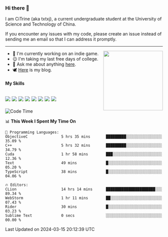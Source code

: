 ### Hi there 👋

I am CiTrine (aka txtxj), a current undergraduate student at the University of Science and Technology of China.

If you encounter any issues with my code, please create an issue instead of sending me an email so that I can address it promptly.

---

<img align="right" height="190" src="http://github-profile-summary-cards.vercel.app/api/cards/stats?username=txtxj&theme=vue">

- 🌱 I'm currently working on an indie game.
- 😉 I'm taking my last free days of college.
- 💬 Ask me about anything [here](https://github.com/txtxj/txtxj/issues).
- 🕊️ [Here](https://txtxj.top) is my blog.

#### My Skills

![](https://img.shields.io/badge/Unity-000000?logo=unity&logoColor=fff)
![](https://img.shields.io/badge/C%23-239120?logo=csharp&logoColor=fff)
![](https://img.shields.io/badge/Python-3e74a2?logo=python&logoColor=fff)
![](https://img.shields.io/badge/C++-65318e?logo=cplusplus&logoColor=fff)
![](https://img.shields.io/badge/C-5654a2?logo=c&logoColor=fff)
![](https://img.shields.io/badge/Vue-4FC08D?logo=vuedotjs&logoColor=fff)
![](https://img.shields.io/badge/Blender-f5792a?logo=blender&logoColor=fff)
![](https://img.shields.io/badge/MS%20SQL-cc2927?logo=microsoftsqlserver&logoColor=fff)
---

<!--START_SECTION:waka-->
![Code Time](http://img.shields.io/badge/Code%20Time-1%2C659%20hrs%2054%20mins-blue)

📊 **This Week I Spent My Time On** 

```text
💬 Programming Languages: 
ObjectiveC               5 hrs 35 mins       █████████░░░░░░░░░░░░░░░░   35.09 % 
C++                      5 hrs 32 mins       █████████░░░░░░░░░░░░░░░░   34.79 % 
Cuda                     1 hr 58 mins        ███░░░░░░░░░░░░░░░░░░░░░░   12.36 % 
Text                     49 mins             █░░░░░░░░░░░░░░░░░░░░░░░░   05.20 % 
TypeScript               38 mins             █░░░░░░░░░░░░░░░░░░░░░░░░   04.06 % 

🔥 Editors: 
CLion                    14 hrs 14 mins      ██████████████████████░░░   89.34 % 
WebStorm                 1 hr 11 mins        ██░░░░░░░░░░░░░░░░░░░░░░░   07.43 % 
Rider                    30 mins             █░░░░░░░░░░░░░░░░░░░░░░░░   03.23 % 
Sublime Text             0 secs              ░░░░░░░░░░░░░░░░░░░░░░░░░   00.00 % 
```


 Last Updated on 2024-03-15 20:12:39 UTC
<!--END_SECTION:waka-->
